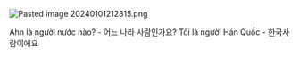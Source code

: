 ![Pasted image 20240101212315.png](app://b169f868cb875328af11d7e30a276ce824e1/Users/user/obsidian/MyHeart/Pasted%20image%2020240101212315.png?1704111795210)

Ahn là người nước nào? - 어느 나라 사람인가요?
Tôi là người Hán Quốc - 한국사람이에요
